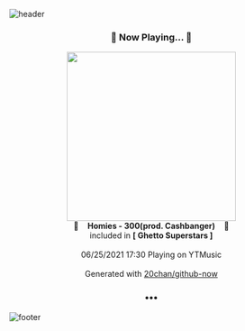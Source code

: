 ![header](https://capsule-render.vercel.app/api?type=wave&height=170&section=header&text=Hi.%20I'm%20SHIFT&fontColor=090707&fontAlignX=45&fontAlignY=65&fontSize=100)

<h3 align="center">🎵 Now Playing... 🎵</h3>
<p align="center">
  <a href="https://music.youtube.com/watch?v=qALVCXbYeYE">
    <img width="300" src="https://lh3.googleusercontent.com/FDWxQoWg-Cn-swzpQ3vLrG1tnlgEFmZS5GCo_Tp-P8U048PlrdOqBRLKYW987QwE-sJTiH262nGAuiFw">
  </a>
  <br>
  🎵&nbsp&nbsp&nbsp <b>Homies - 300(prod. Cashbanger)</b> &nbsp&nbsp&nbsp🎵
  <br>
  included in <b>[ Ghetto Superstars ]</b>
  
  <br />
  <br />
  06/25/2021 17:30 Playing on YTMusic
  <br />
  <br />
  Generated with <a href="https://github.com/20chan/github-now">20chan/github-now</a>
</p>

<h3 align="center">•••</h3>

![footer](https://capsule-render.vercel.app/api?type=wave&height=150&section=footer)
